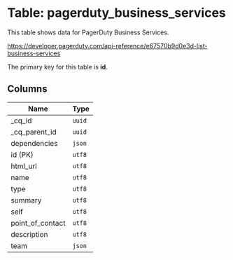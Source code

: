 # Table: pagerduty_business_services

This table shows data for PagerDuty Business Services.

https://developer.pagerduty.com/api-reference/e67570b9d0e3d-list-business-services

The primary key for this table is **id**.

## Columns

| Name          | Type          |
| ------------- | ------------- |
|_cq_id|`uuid`|
|_cq_parent_id|`uuid`|
|dependencies|`json`|
|id (PK)|`utf8`|
|html_url|`utf8`|
|name|`utf8`|
|type|`utf8`|
|summary|`utf8`|
|self|`utf8`|
|point_of_contact|`utf8`|
|description|`utf8`|
|team|`json`|